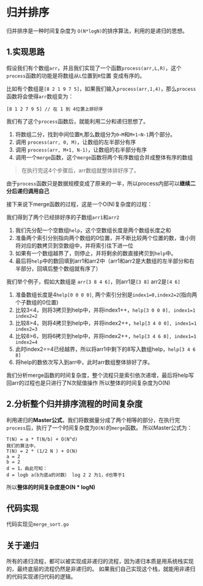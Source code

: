 # 归并排序
归并排序是一种时间复杂度为 `O(N*logN)`的排序算法，利用的是递归的思想。

## 1.实现思路
假设我们有个数组`arr`，并且我们实现了一个函数`process(arr,L,R)`，这个`process`函数的功能是将数组从`L`位置到`R`位置
变成有序的。

比如有个数组是`[8 2 1 9 7 5]`，如果我们输入`process(arr,1,4)`，那么`process`函数将会使得`arr`数组变为：
```
[8 1 2 7 9 5] // 在 1 到 4位置上排好序
```

我们有了这个`process`函数后，就能利用二分和递归思想了。<br>

1. 将数组二分，找到中间位置`M`,那么数组分为`0~M`和`M+1~N-1`两个部分。
2. 调用 `process(arr, 0, M)`，让数组的左半部分有序
3. 调用 `process(arr, M+1, N-1)`，让数组的右半部分有序
4. 调用一个`merge`函数，这个`merge`函数将两个有序数组合并成整体有序的数组
> 在执行完这4个步骤后，arr数组就整体排好序了。

由于`process`函数只是数据规模变成了原来的一半，所以process内部可以**继续二分后递归调用自己**

接下来说下merge函数的过程，这是一个O(N)复杂度的过程：

我们得到了两个已经排好序的子数组`arr1`和`arr2`
1. 我们先分配一个空数组`help`，这个空数组长度是两个数组长度之和
2. 准备两个索引分别指向两个数组的0位置，并不断比较两个位置的数，谁小则将对应的数拷贝到空数组中，并将索引往下进一位
3. 如果有一个数组越界了，则停止，并将剩余的数直接拷贝到`help`中。
4. 最后将`help`中的数回填到arr1和arr2中（arr1和arr2是大数组的左半部分和右半部分，回填后整个数组就有序了）

我们举个例子，假如大数组是 `arr[3 8 4 6]`，则arr1是`[3 8]` arr2是`[4 6]`
1. 准备数组长度是4`help[0 0 0 0]`, 两个索引分别是`index1=0,index2=2`(指向两个子数组的0位置)
2. 比较3<4，则将3拷贝到help中，并将index1++，`help[3 0 0 0], index1=1 index2=2`
3. 比较8>4，则将4拷贝到help中，并将index2++，`help[3 4 0 0], index1=1 index2=3`
4. 比较8>6，则将6拷贝到help中，并将index2++，`help[3 4 6 0], index1=1 index2=4`
5. 此时index2==4已经越界，所以将arr1中剩下的8写入数组help，`help[3 4 6 8]`
6. 将help的数依次写入到arr中，此时arr数组整体排好了序。

我们分析merge函数的时间复杂度，整个流程只是索引依次递增，最后将help写回arr的过程也是只进行了N次赋值操作
所以整体的时间复杂度为O(N)

## 2.分析整个归并排序流程的时间复杂度
利用递归的**Master公式**，我们将数据量分成了两个相等的部分，在执行完`process`后，执行了一个时间复杂度为`O(N)`的`merge`函数。
所以Master公式为：
```
T(N) = a * T(N/b) + O(N^d)
我们的算法中，
T(N) = 2 * (1/2 N ) + O(N)
a = 2
b = 2
d = 1，由此可知：
d = logb a(b为底a的对数） log 2 2 为1，d也等于1
```
所以**整体的时间复杂度是O(N * logN)**


## 代码实现
代码实现见`merge_sort.go` 

## 关于递归
所有的递归流程，都可以被实现成非递归的流程，因为递归本质是用系统栈实现的，最终底层的流程仍然是非递归的。
如果我们自己实现这个栈，就能用非递归的代码实现递归代码的逻辑。